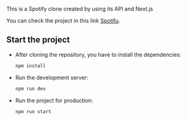 This is a Spotify clone created by using its API and Next.js

You can check the project in this link [Spotifu]().

## Start the project

* After cloning the repository, you have to install the dependencies:
  ```bash
  npm install
  ```

* Run the development server:
  ```bash
  npm run dev
  ```

* Run the project for production:
  ```bash
  npm run start
  ```
